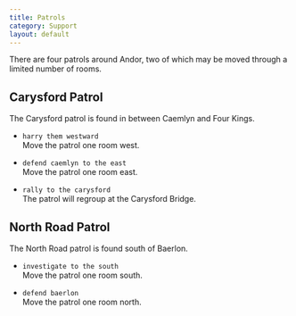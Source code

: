 ```yaml
---
title: Patrols
category: Support
layout: default
---
```


There are four patrols around Andor, two of which may be moved through a limited
number of rooms.

## Carysford Patrol

The Carysford patrol is found in between Caemlyn and Four Kings.

*  `harry them westward`  
   Move the patrol one room west.

*  `defend caemlyn to the east`  
   Move the patrol one room east.

*  `rally to the carysford`  
   The patrol will regroup at the Carysford Bridge.

## North Road Patrol

The North Road patrol is found south of Baerlon.

*  `investigate to the south`  
   Move the patrol one room south.

*  `defend baerlon`  
   Move the patrol one room north.
